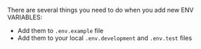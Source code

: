 
There are several things you need to do when you add new ENV VARIABLES:
- Add them to `.env.example` file
- Add them to your local `.env.development` and `.env.test` files